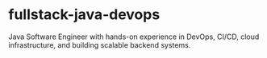 # fullstack-java-devops
Java Software Engineer with hands-on experience in DevOps, CI/CD, cloud infrastructure, and building scalable backend systems.
